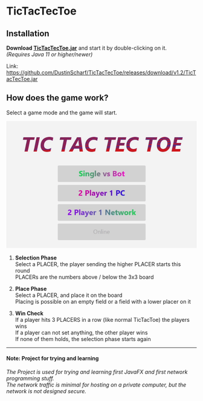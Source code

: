 # TicTacTecToe
## Installation
**Download [**TicTacTecToe**.jar](https://github.com/DustinScharf/TicTacTecToe/releases/download/v1.2/TicTacTecToe.jar "Click here to download")** and start it by double-clicking on it. <br>
_(Requires Java 11 or higher/newer)_  

Link: https://github.com/DustinScharf/TicTacTecToe/releases/download/v1.2/TicTacTecToe.jar <br>

## How does the game work?
Select a game mode and the game will start.

![Demo GIF could not load, alternatively read the tutorial below](gameDemo.gif)

1. **Selection Phase** <br>
Select a PLACER, the player sending the higher PLACER starts this round<br>
PLACERs are the numbers above / below the 3x3 board

2. **Place Phase** <br>
Select a PLACER, and place it on the board<br>
Placing is possible on an empty field or a field with a lower placer on it

3. **Win Check** <br>
If a player hits 3 PLACERS in a row (like normal TicTacToe) the players wins <br>
If a player can not set anything, the other player wins <br>
If none of them holds, the selection phase starts again

<hr>

#### Note: Project for trying and learning
_The Project is used for trying and learning first JavaFX and first network programming stuff.  
The network traffic is minimal for hosting on a private computer,
but the network is not designed secure._
